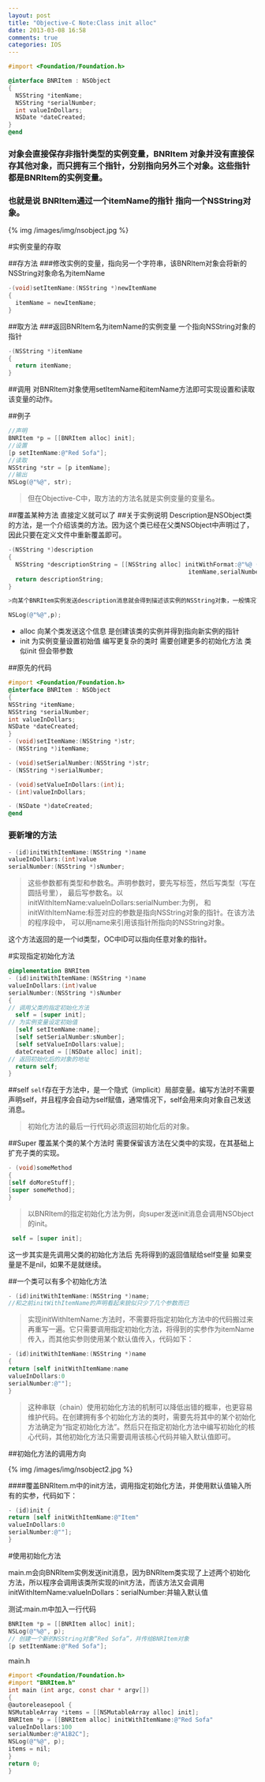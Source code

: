 ```yaml
---
layout: post
title: "Objective-C Note:Class init alloc"
date: 2013-03-08 16:58
comments: true
categories: IOS 
---
```



``` objective-c
#import <Foundation/Foundation.h>

@interface BNRItem : NSObject
{
  NSString *itemName;
  NSString *serialNumber;
  int valueInDollars;
  NSDate *dateCreated;
}
@end
```
### 对象会直接保存非指针类型的实例变量，BNRItem 对象并没有直接保存其他对象，而只拥有三个指针，分别指向另外三个对象。这些指针都是BNRItem的实例变量。
### 也就是说 BNRItem通过一个itemName的指针 指向一个NSString对象。

{% img /images/img/nsobject.jpg %}
<!-- more -->

#实例变量的存取

##存方法
###修改实例的变量，指向另一个字符串，该BNRItem对象会将新的NSString对象命名为itemName
``` objective-c
-(void)setItemName:(NSString *)newItemName
{
  itemName = newItemName;
}
```

##取方法
###返回BNRItem名为itemName的实例变量 一个指向NSString对象的指针
``` objective-c
-(NSString *)itemName
{
  return itemName;
}
```
##调用
对BNRItem对象使用setItemName和itemName方法即可实现设置和读取该变量的动作。

##例子
``` objective-c
//声明
BNRItem *p = [[BNRItem alloc] init];
//设置
[p setItemName:@"Red Sofa"];
//读取
NSString *str = [p itemName];
//输出
NSLog(@"%@", str);
```
>但在Objective-C中，取方法的方法名就是实例变量的变量名。

##覆盖某种方法 直接定义就可以了
##关于实例说明
Description是NSObject类的方法，是一个介绍该类的方法。因为这个类已经在父类NSObject中声明过了，因此只要在定义文件中重新覆盖即可。
``` objective-c
-(NSString *)description
{
  NSString *descriptionString = [[NSString alloc] initWithFormat:@"%@ (%@): Worth $%d, recorded on %@",
                                                   itemName,serialNumber,valueInDollars,dateCreated];
  return descriptionString;
}

>向某个BNRItem实例发送description消息就会得到描述该实例的NSString对象，一般情况下格式化说明%@ 程序就先调用实参的description方法。

NSLog(@"%@",p);
```

* alloc 向某个类发送这个信息 是创建该类的实例并得到指向新实例的指针
* init 为实例变量设置初始值 编写更复杂的类时 需要创建更多的初始化方法 类似init 但会带参数


##原先的代码
``` objective-c
#import <Foundation/Foundation.h> 
@interface BNRItem : NSObject 
{ 
NSString *itemName; 
NSString *serialNumber; 
int valueInDollars; 
NSDate *dateCreated; 
} 
- (void)setItemName:(NSString *)str; 
- (NSString *)itemName; 

- (void)setSerialNumber:(NSString *)str; 
- (NSString *)serialNumber;

- (void)setValueInDollars:(int)i; 
- (int)valueInDollars; 

- (NSDate *)dateCreated; 
@end 
```
### 要新增的方法

``` objective-c
- (id)initWithItemName:(NSString *)name 
valueInDollars:(int)value 
serialNumber:(NSString *)sNumber;
```

>这些参数都有类型和参数名。声明参数时，要先写标签，然后写类型（写在圆括号里），
最后写参数名。以initWithItemName:valueInDollars:serialNumber:为例， 和
initWithItemName:标签对应的参数是指向NSString对象的指针。在该方法的程序段中，
可以用name来引用该指针所指向的NSString对象。

这个方法返回的是一个id类型，OC中ID可以指向任意对象的指针。

#实现指定初始化方法
``` objective-c
@implementation BNRItem 
- (id)initWithItemName:(NSString *)name 
valueInDollars:(int)value 
serialNumber:(NSString *)sNumber 
{ 
// 调用父类的指定初始化方法
  self = [super init]; 
// 为实例变量设定初始值
  [self setItemName:name]; 
  [self setSerialNumber:sNumber]; 
  [self setValueInDollars:value]; 
  dateCreated = [[NSDate alloc] init]; 
// 返回初始化后的对象的地址
  return self; 
} 
```
##self
`self`存在于方法中，是一个隐式（implicit）局部变量。编写方法时不需要声明self，并且程序会自动为self赋值，通常情况下，self会用来向对象自己发送消息。

>初始化方法的最后一行代码必须返回初始化后的对象。

##Super
覆盖某个类的某个方法时 需要保留该方法在父类中的实现，在其基础上扩充子类的实现。

``` objective-c
- (void)someMethod 
{ 
[self doMoreStuff]; 
[super someMethod]; 
} 
```
>以BNRItem的指定初始化方法为例，向super发送init消息会调用NSObject的init。
``` objective-c
 self = [super init]; 
```
这一步其实是先调用父类的初始化方法后 先将得到的返回值赋给self变量 如果变量是不是nil，如果不是就继续。
 
##一个类可以有多个初始化方法
``` objective-c
- (id)initWithItemName:(NSString *)name; 
//和之前initWithItemName的声明看起来貌似只少了几个参数而已
```

>实现initWithItemName:方法时，不需要将指定初始化方法中的代码搬过来再重写一遍。它只需要调用指定初始化方法，将得到的实参作为itemName传入，而其他实参则使用某个默认值传入，代码如下：
``` objective-c
- (id)initWithItemName:(NSString *)name 
{ 
return [self initWithItemName:name 
valueInDollars:0 
serialNumber:@""]; 
} 
```
>这种串联（chain）使用初始化方法的机制可以降低出错的概率，也更容易维护代码。在创建拥有多个初始化方法的类时，需要先将其中的某个初始化方法确定为“指定初始化方法”。然后只在指定初始化方法中编写初始化的核心代码，其他初始化方法只需要调用该核心代码并输入默认值即可。

##初始化方法的调用方向

{% img /images/img/nsobject2.jpg %}

####覆盖BNRItem.m中的init方法，调用指定初始化方法，并使用默认值输入所有的实参，代码如下：
``` objective-c
- (id)init { 
return [self initWithItemName:@"Item" 
valueInDollars:0 
serialNumber:@""]; 
} 
```
#使用初始化方法

main.m会向BNRItem实例发送init消息，因为BNRItem类实现了上述两个初始化方法，所以程序会调用该类所实现的init方法，而该方法又会调用initWithItemName:valueInDollars：serialNumber:并输入默认值

测试:main.m中加入一行代码
``` objective-c
BNRItem *p = [[BNRItem alloc] init]; 
NSLog(@"%@", p);
// 创建一个新的NSString对象“Red Sofa”，并传给BNRItem对象
[p setItemName:@"Red Sofa"]; 
```
main.h

``` objective-c
#import <Foundation/Foundation.h> 
#import "BNRItem.h" 
int main (int argc, const char * argv[]) 
{ 
@autoreleasepool { 
NSMutableArray *items = [[NSMutableArray alloc] init]; 
BNRItem *p = [[BNRItem alloc] initWithItemName:@"Red Sofa" 
valueInDollars:100 
serialNumber:@"A1B2C"]; 
NSLog(@"%@", p); 
items = nil; 
} 
return 0; 
} 
```

